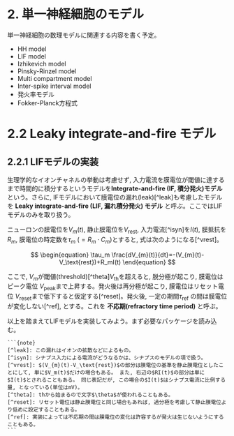 # 2. 単一神経細胞のモデル

単一神経細胞の数理モデルに関連する内容を書く予定。

- HH model
- LIF model
- Izhikevich model
- Pinsky-Rinzel model
- Multi compartment model
- Inter-spike interval model
- 発火率モデル
- Fokker-Planck方程式

# 2.2 Leaky integrate-and-fire モデル
## 2.2.1 LIFモデルの実装
生理学的なイオンチャネルの挙動は考慮せず, 入力電流を膜電位が閾値に達するまで時間的に積分するというモデルを**Integrate-and-fire (IF, 積分発火)モデル** という。さらに, IFモデルにおいて膜電位の漏れ(leak)[^leak]も考慮したモデルを **Leaky integrate-and-fire (LIF, 漏れ積分発火) モデル** と呼ぶ。ここではLIFモデルのみを取り扱う。

ニューロンの膜電位を$V_m(t)$, 静止膜電位を$V_\text{rest}$, 入力電流[^isyn]を$I(t)$, 膜抵抗を$R_m$, 膜電位の時定数を$\tau_m\ (=R_m \cdot C_m)$とすると, 式は次のようになる[^vrest]。

$$
\begin{equation}
\tau_m \frac{dV_{m}(t)}{dt}=-(V_{m}(t)-V_\text{rest})+R_mI(t)
\end{equation}
$$

ここで, $V_m$が閾値(threshold)[^theta]$V_{\text{th}}$を超えると, 脱分極が起こり, 膜電位はピーク電位 $V_{\text{peak}}$まで上昇する。発火後は再分極が起こり, 膜電位はリセット電位 $V_{\text{reset}}$まで低下すると仮定する[^reset]。発火後, 一定の期間$\tau_{\text{ref}}$ の間は膜電位が変化しない[^ref], とする。これを **不応期(refractory time period)** と呼ぶ。

以上を踏まえてLIFモデルを実装してみよう。まず必要なパッケージを読み込む。

````{margin}
```{note}
[^leak]: この漏れはイオンの拡散などによるもの。 
[^isyn]: シナプス入力による電流がどうなるかは、シナプスのモデルの項で扱う。
[^vrest]: $(V_{m}(t)-V_\text{rest})$の部分は膜電位の基準を静止膜電位としたことにして, 単に$V_m(t)$だけの場合もある。 また, 右辺の$RI(t)$の部分は単に$I(t)$とされることもある。 同じ表記だが, この場合の$I(t)$はシナプス電流に比例する量, となっている(単位はmV)。 
[^theta]: thから始まるので文字$\theta$が使われることもある。
[^reset]: リセット電位は静止膜電位と同じ場合もあれば, 過分極を考慮して静止膜電位より低めに設定することもある。
[^ref]: 実装によっては不応期の間は膜電位の変化は許容するが発火は生じないようにすることもある。
```
````